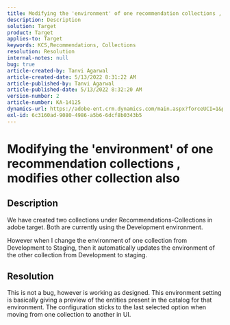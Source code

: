 ```yaml
---
title: Modifying the 'environment' of one recommendation collections , modifies other collection also
description: Description
solution: Target
product: Target
applies-to: Target
keywords: KCS,Recommendations, Collections
resolution: Resolution
internal-notes: null
bug: true
article-created-by: Tanvi Agarwal
article-created-date: 5/13/2022 8:31:22 AM
article-published-by: Tanvi Agarwal
article-published-date: 5/13/2022 8:32:20 AM
version-number: 2
article-number: KA-14125
dynamics-url: https://adobe-ent.crm.dynamics.com/main.aspx?forceUCI=1&pagetype=entityrecord&etn=knowledgearticle&id=82b10c0f-97d2-ec11-a7b5-00224809c27a
exl-id: 6c3160ad-9080-4986-a5b6-6dcf8b0343b5
---
```

# Modifying the 'environment' of one recommendation collections , modifies other collection also

## Description


We have created two collections under Recommendations-Collections in adobe target. Both are currently using the Development environment.



However when I change the environment of one collection from Development to Staging, then it automatically updates the environment of the other collection from Development to staging.


## Resolution


This is not a bug, however is working as designed. This environment setting is basically giving a preview of the entities present in the catalog for that environment. The configuration sticks to the last selected option when moving from one collection to another in UI.
